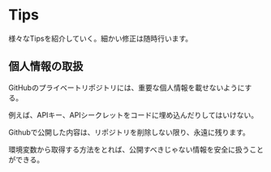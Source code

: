 # Tips

様々なTipsを紹介していく。細かい修正は随時行います。

## 個人情報の取扱

GitHubのプライベートリポジトリには、重要な個人情報を載せないようにする。

例えば、APIキー、APIシークレットをコードに埋め込んだりしてはいけない。

Githubで公開した内容は、リポジトリを削除しない限り、永遠に残ります。

環境変数から取得する方法をとれば、公開すべきじゃない情報を安全に扱うことができる。
